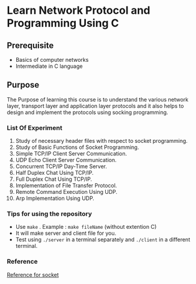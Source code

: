 # Learn Network Protocol and Programming Using **C**

## Prerequisite

* Basics of computer networks
* Intermediate in C language

## Purpose

The Purpose of learning this course is to understand the various network layer, transport layer and application layer protocols and it also helps to design and implement the protocols using socking programming.

### List Of Experiment

1. Study of necessary header files with respect to socket programming.
2. Study of Basic Functions of Socket Programming.
3. Simple TCP/IP Client Server Communication.
4. UDP Echo Client Server Communication.
5. Concurrent TCP/IP Day-Time Server.
6. Half Duplex Chat Using TCP/IP.
7. Full Duplex Chat Using TCP/IP.
8. Implementation of File Transfer Protocol.
9. Remote Command Execution Using UDP.
10. Arp Implementation Using UDP.

### Tips for using the repository

* Use ```make``` . Example : ```make fileName``` (without extention C)
* It will make server and client file for you.
* Test using ```./server``` in a terminal separately and ```./client``` in a different terminal.

### Reference

[Reference for socket](https://linux.die.net/man/7/socket)
